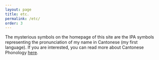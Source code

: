 ```yaml
---
layout: page
title: etc.
permalink: /etc/
order: 3
---
```


The mysterious symbols on the homepage of this site are the IPA symbols representing the pronunciation of my name in Cantonese (my first language). If you are interested, you can read more about Cantonese Phonology <a target="_blank" href="https://en.wikipedia.org/wiki/Cantonese_phonology">here</a>.

